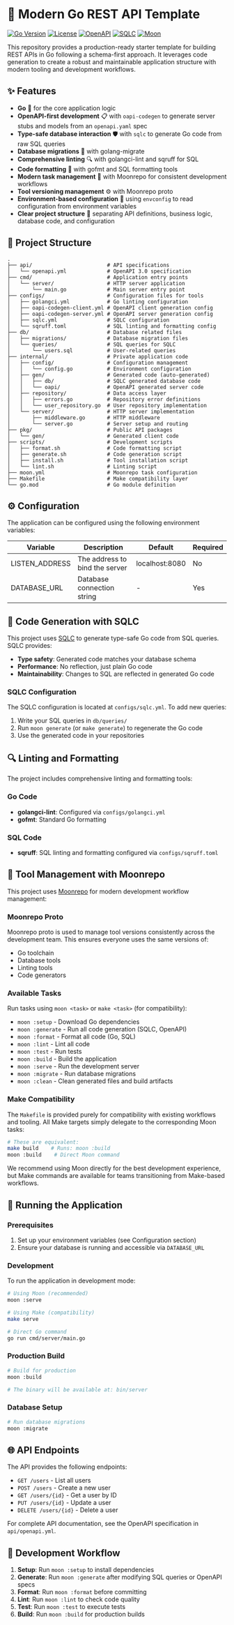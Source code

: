 # 🚀 Modern Go REST API Template

[![Go Version](https://img.shields.io/badge/Go-1.24-00ADD8?style=for-the-badge&logo=go)](https://golang.org)
[![License](https://img.shields.io/badge/License-Apache-blue?style=for-the-badge)](LICENSE)
[![OpenAPI](https://img.shields.io/badge/OpenAPI-3.0-6BA539?style=for-the-badge&logo=openapiinitiative)](https://swagger.io/specification/)
[![SQLC](https://img.shields.io/badge/SQLC-Enabled-4285F4?style=for-the-badge)](https://sqlc.dev/)
[![Moon](https://img.shields.io/badge/Moon-Repo-FF6B6B?style=for-the-badge)](https://moonrepo.dev/)

This repository provides a production-ready starter template for building REST APIs in Go following a schema-first approach. It leverages code generation to create a robust and maintainable application structure with modern tooling and development workflows.

## ✨ Features

- **Go** 🐹 for the core application logic
- **OpenAPI-first development** 📋 with `oapi-codegen` to generate server stubs and models from an `openapi.yaml` spec
- **Type-safe database interaction** 🛡️ with `sqlc` to generate Go code from raw SQL queries
- **Database migrations** 🔄 with golang-migrate
- **Comprehensive linting** 🔍 with golangci-lint and sqruff for SQL
- **Code formatting** 🎨 with gofmt and SQL formatting tools
- **Modern task management** 🌙 with Moonrepo for consistent development workflows
- **Tool versioning management** ⚙️ with Moonrepo proto
- **Environment-based configuration** 🔧 using `envconfig` to read configuration from environment variables
- **Clear project structure** 📁 separating API definitions, business logic, database code, and configuration

## 📂 Project Structure

```
.
├── api/                        # API specifications
│   └── openapi.yml             # OpenAPI 3.0 specification
├── cmd/                        # Application entry points
│   └── server/                 # HTTP server application
│       └── main.go             # Main server entry point
├── configs/                    # Configuration files for tools
│   ├── golangci.yml            # Go linting configuration
│   ├── oapi-codegen-client.yml # OpenAPI client generation config
│   ├── oapi-codegen-server.yml # OpenAPI server generation config
│   ├── sqlc.yml                # SQLC configuration
│   └── sqruff.toml             # SQL linting and formatting config
├── db/                         # Database related files
│   ├── migrations/             # Database migration files
│   └── queries/                # SQL queries for SQLC
│       └── users.sql           # User-related queries
├── internal/                   # Private application code
│   ├── config/                 # Configuration management
│   │   └── config.go           # Environment configuration
│   ├── gen/                    # Generated code (auto-generated)
│   │   ├── db/                 # SQLC generated database code
│   │   └── oapi/               # OpenAPI generated server code
│   ├── repository/             # Data access layer
│   │   ├── errors.go           # Repository error definitions
│   │   └── user_repository.go  # User repository implementation
│   └── server/                 # HTTP server implementation
│       ├── middleware.go       # HTTP middleware
│       └── server.go           # Server setup and routing
├── pkg/                        # Public API packages
│   └── gen/                    # Generated client code
├── scripts/                    # Development scripts
│   ├── format.sh               # Code formatting script
│   ├── generate.sh             # Code generation script
│   ├── install.sh              # Tool installation script
│   └── lint.sh                 # Linting script
├── moon.yml                    # Moonrepo task configuration
├── Makefile                    # Make compatibility layer
└── go.mod                      # Go module definition
```

## ⚙️ Configuration

The application can be configured using the following environment variables:

| Variable        | Description                    | Default           | Required |
|-----------------|--------------------------------|-------------------|----------|
| LISTEN_ADDRESS  | The address to bind the server | localhost:8080    | No       |
| DATABASE_URL    | Database connection string     | -                 | Yes      |

## 🔧 Code Generation with SQLC

This project uses [SQLC](https://sqlc.dev/) to generate type-safe Go code from SQL queries. SQLC provides:

- **Type safety**: Generated code matches your database schema
- **Performance**: No reflection, just plain Go code
- **Maintainability**: Changes to SQL are reflected in generated Go code

### SQLC Configuration

The SQLC configuration is located at `configs/sqlc.yml`. To add new queries:

1. Write your SQL queries in `db/queries/`
2. Run `moon generate` (or `make generate`) to regenerate the Go code
3. Use the generated code in your repositories

## 🔍 Linting and Formatting

The project includes comprehensive linting and formatting tools:

### Go Code
- **golangci-lint**: Configured via `configs/golangci.yml`
- **gofmt**: Standard Go formatting

### SQL Code
- **sqruff**: SQL linting and formatting configured via `configs/sqruff.toml`

## 🌙 Tool Management with Moonrepo

This project uses [Moonrepo](https://moonrepo.dev/) for modern development workflow management:

### Moonrepo Proto
Moonrepo proto is used to manage tool versions consistently across the development team. This ensures everyone uses the same versions of:
- Go toolchain
- Database tools
- Linting tools
- Code generators

### Available Tasks
Run tasks using `moon <task>` or `make <task>` (for compatibility):

- `moon :setup` - Download Go dependencies
- `moon :generate` - Run all code generation (SQLC, OpenAPI)
- `moon :format` - Format all code (Go, SQL)
- `moon :lint` - Lint all code
- `moon :test` - Run tests
- `moon :build` - Build the application
- `moon :serve` - Run the development server
- `moon :migrate` - Run database migrations
- `moon :clean` - Clean generated files and build artifacts

### Make Compatibility

The `Makefile` is provided purely for compatibility with existing workflows and tooling. All Make targets simply delegate to the corresponding Moon tasks:

```bash
# These are equivalent:
make build    # Runs: moon :build
moon :build    # Direct Moon command
```

We recommend using Moon directly for the best development experience, but Make commands are available for teams transitioning from Make-based workflows.

## 🚀 Running the Application

### Prerequisites
1. Set up your environment variables (see Configuration section)
2. Ensure your database is running and accessible via `DATABASE_URL`

### Development
To run the application in development mode:

```bash
# Using Moon (recommended)
moon :serve

# Using Make (compatibility)
make serve

# Direct Go command
go run cmd/server/main.go
```

### Production Build
```bash
# Build for production
moon :build

# The binary will be available at: bin/server
```

### Database Setup
```bash
# Run database migrations
moon :migrate
```

## 🌐 API Endpoints

The API provides the following endpoints:

- `GET /users` - List all users
- `POST /users` - Create a new user
- `GET /users/{id}` - Get a user by ID
- `PUT /users/{id}` - Update a user
- `DELETE /users/{id}` - Delete a user

For complete API documentation, see the OpenAPI specification in `api/openapi.yml`.

## 🔄 Development Workflow

1. **Setup**: Run `moon :setup` to install dependencies
2. **Generate**: Run `moon :generate` after modifying SQL queries or OpenAPI specs
3. **Format**: Run `moon :format` before committing
4. **Lint**: Run `moon :lint` to check code quality
5. **Test**: Run `moon :test` to execute tests
6. **Build**: Run `moon :build` for production builds
